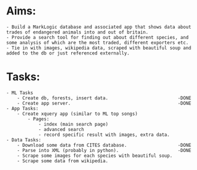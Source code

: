 Aims:
=====
	- Build a MarkLogic database and associated app that shows data about trades of endangered animals into and out of britain.
	- Provide a search tool for finding out about different species, and some analysis of which are the most traded, different exporters etc.
	- Tie in with images, wikipedia data, scraped with beautiful soup and added to the db or just referenced externally.

Tasks:
======
	- ML Tasks
		- Create db, forests, insert data.							-DONE
		- Create app server.										-DONE
	- App Tasks:
		- Create xquery app (similar to ML top songs)
			- Pages: 
				- index (main search page)
				- advanced search
				- record specific result with images, extra data.
	- Data Tasks:
		- Download some data from CITES database. 					-DONE
		- Parse into XML (probably in python). 						-DONE
		- Scrape some images for each species with beautiful soup.
		- Scrape some data from wikipedia.

